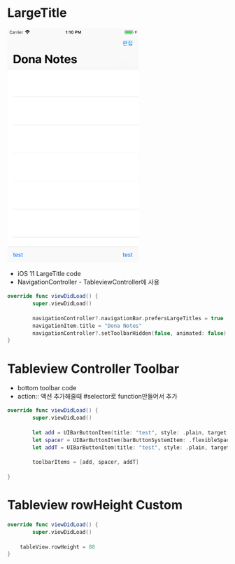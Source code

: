 # LargeTitle

<img src="/img/donaNotes.png" width="300">

- iOS 11 LargeTitle code
- NavigationController - TableviewController에 사용

```swift
override func viewDidLoad() {
        super.viewDidLoad()

        navigationController?.navigationBar.prefersLargeTitles = true
        navigationItem.title = "Dona Notes"
        navigationController?.setToolbarHidden(false, animated: false)   
}
```


# Tableview Controller Toolbar
- bottom toolbar code
- action:: 액션 추가해줄때 #selector로 function만들어서 추가

```swift
override func viewDidLoad() {
        super.viewDidLoad()

        let add = UIBarButtonItem(title: "test", style: .plain, target: self, action: nil)
        let spacer = UIBarButtonItem(barButtonSystemItem: .flexibleSpace, target: self, action: nil)
        let addT = UIBarButtonItem(title: "test", style: .plain, target: self, action: nil)
        
        toolbarItems = [add, spacer, addT]
        
}
```

# Tableview rowHeight Custom

```swift
override func viewDidLoad() {
        super.viewDidLoad()

 	tableView.rowHeight = 80       
}
```